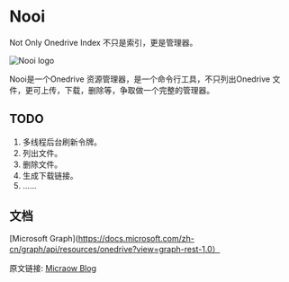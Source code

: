 # Nooi
Not Only Onedrive Index 不只是索引，更是管理器。

![Nooi logo](https://cdn.jsdelivr.net/gh/Micraow/pics@master/nooi.png)

Nooi是一个Onedrive 资源管理器，是一个命令行工具，不只列出Onedrive 文件，更可上传，下载，删除等，争取做一个完整的管理器。

## TODO

1. 多线程后台刷新令牌。
2. 列出文件。
3. 删除文件。
4. 生成下载链接。
5. ……

## 文档

[Microsoft Graph](https://docs.microsoft.com/zh-cn/graph/api/resources/onedrive?view=graph-rest-1.0）

原文链接: [ Micraow Blog ](https://msblog.ml/nooi-readme/index.html)
